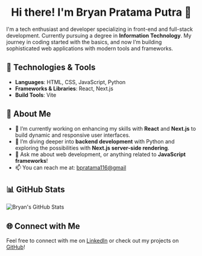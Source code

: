 <h1 align="center">Hi there! I'm Bryan Pratama Putra 👋</h1>

I'm a tech enthusiast and developer specializing in front-end and full-stack development. Currently pursuing a degree in **Information Technology**. My journey in coding started with the basics, and now I’m building sophisticated web applications with modern tools and frameworks.

## 🚀 Technologies & Tools

- **Languages**: HTML, CSS, JavaScript, Python
- **Frameworks & Libraries**: React, Next.js
- **Build Tools**: Vite

## 📘 About Me

- 🔭 I’m currently working on enhancing my skills with **React** and **Next.js** to build dynamic and responsive user interfaces.
- 🌱 I’m diving deeper into **backend development** with Python and exploring the possibilities with **Next.js server-side rendering**.
- 💬 Ask me about web development, or anything related to **JavaScript frameworks**!
- 📫 You can reach me at: [bpratama116@gmail](mailto:bpratama116@gmail.com)

## 📊 GitHub Stats

![Bryan's GitHub Stats](https://github-readme-stats.vercel.app/api?username=bryanpratama&show_icons=true&theme=radical)

## 🌐 Connect with Me

Feel free to connect with me on [LinkedIn](https://www.linkedin.com/in/bryan-pratama-putra) or check out my projects on [GitHub](https://github.com/bryanpratama)!
